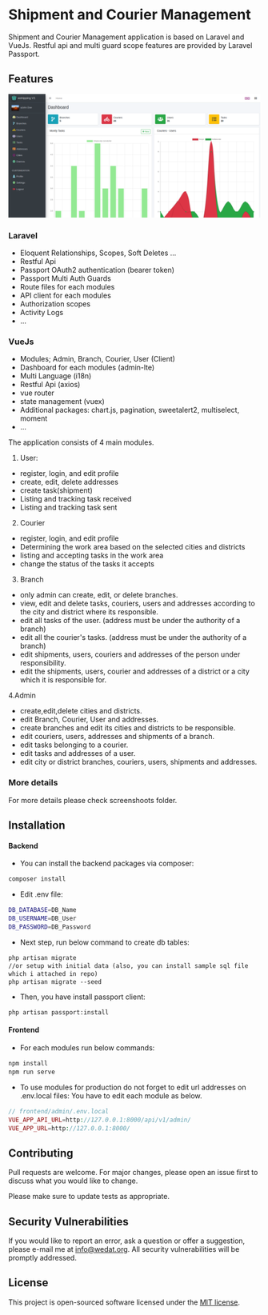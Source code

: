 <!--
 * @Author: @vedatbozkurt
 * @Email: info@wedat.org
 * @Date: 2020-12-08 00:41:58
 * @LastEditors: @vedatbozkurt
 * @LastEditTime: 2021-01-05 00:26:38
-->
# Shipment and Courier Management

Shipment and Courier Management application is based on Laravel and VueJs. Restful api and multi guard scope features are provided by Laravel Passport.



## Features
![](https://raw.githubusercontent.com/vedatbozkurt/wshipping/main/screenshots/admin-dash.png?token=ADJKC5IGT4SEGEBR47O62HC76OEBC)
### Laravel
* Eloquent Relationships, Scopes, Soft Deletes ...
* Restful Api 
* Passport OAuth2 authentication (bearer token)
* Passport Multi Auth Guards
* Route files for each modules
* API client for each modules
* Authorization scopes
* Activity Logs
* ...


### VueJs

* Modules; Admin, Branch, Courier, User (Client)
* Dashboard for each modules (admin-lte)
* Multi Language (i18n)
* Restful Api (axios)
* vue router
* state management (vuex)
* Additional packages: chart.js, pagination, sweetalert2, multiselect, moment
* ...

The application consists of 4 main modules.
1. User:
- register, login, and edit profile
- create, edit, delete addresses
- create task(shipment)
- Listing and tracking task received
- Listing and tracking task sent

2. Courier
- register, login, and edit profile
- Determining the work area based on the selected cities and districts
- listing and accepting tasks in the work area
- change the status of the tasks it accepts

3. Branch
- only admin can create, edit, or delete branches.
- view, edit and delete tasks, couriers, users and addresses according to the city and district where its responsible.
- edit all tasks of the user. (address must be under the authority of a branch)
- edit all the courier's tasks. (address must be under the authority of a branch)
- edit shipments, users, couriers and addresses of the person under responsibility.
- edit the shipments, users, courier and addresses of a district or a city which it is responsible for.

4.Admin
- create,edit,delete cities and districts.
- edit Branch, Courier, User and addresses.
- create branches and edit its cities and districts to be responsible.
- edit couriers, users, addresses and shipments of a branch.
- edit tasks belonging to a courier.
- edit tasks and addresses of a user.
- edit city or district branches, couriers, users, shipments and addresses.

### More details 
For more details please check screenshoots folder.

## Installation

#### Backend
* You can install the backend packages via composer:

```bash
composer install
```

* Edit .env file:

```bash
DB_DATABASE=DB_Name
DB_USERNAME=DB_User
DB_PASSWORD=DB_Password
```

* Next step, run below command to create db tables:
```
php artisan migrate 
//or setup with initial data (also, you can install sample sql file which i attached in repo)
php artisan migrate --seed
```

* Then, you have install passport client:
```
php artisan passport:install
```

#### Frontend

* For each modules run below commands:
```php
npm install
npm run serve
```

* To use modules for production do not forget to edit url addresses on .env.local files:
You have to edit each module as below.

```php
// frontend/admin/.env.local
VUE_APP_API_URL=http://127.0.0.1:8000/api/v1/admin/
VUE_APP_URL=http://127.0.0.1:8000/
```

## Contributing
Pull requests are welcome. For major changes, please open an issue first to discuss what you would like to change.

Please make sure to update tests as appropriate.


## Security Vulnerabilities

If you would like to report an error, ask a question or offer a suggestion, please e-mail me at [info@wedat.org](info@wedat.org). All security vulnerabilities will be promptly addressed.

## License
This project is open-sourced software licensed under the [MIT license](https://opensource.org/licenses/MIT).
